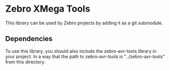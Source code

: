 Zebro XMega Tools
===============

This library can be used by Zebro projects by adding it as a git submodule.

Dependencies
------------

To use this library, you should also include the zebro-avr-tools library in your project. In a way that the path to zebro-avr-tools is "../zebro-avr-tools" from this directory.

